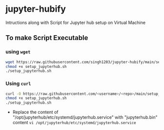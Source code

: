# jupyter-hubify

Intructions along with Script for Jupyter hub setup on Virtual Machine 

## To make Script Executable

### using `wget`

```bash
wget https://raw.githubusercontent.com/singh1203/jupyter-hubify/main/setup_jupyterhub.sh
chmod +x setup_jupyterhub.sh
./setup_jupyterhub.sh
```

### Using `curl`

```bash
curl -O https://raw.githubusercontent.com/<username>/<repo>/main/setup_jupyterhub.sh
chmod +x setup_jupyterhub.sh
./setup_jupyterhub.sh
```

- Replace the content of "/opt/jupyterhub/etc/systemd/jupyterhub.service" with "jupyterhub.bin" content
  `vi /opt/jupyterhub/etc/systemd/jupyterhub.service`
  